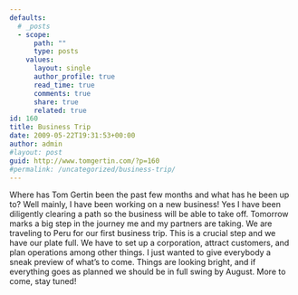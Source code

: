 ```yaml
---
defaults:
  # _posts
  - scope:
      path: ""
      type: posts
    values:
      layout: single
      author_profile: true
      read_time: true
      comments: true
      share: true
      related: true
id: 160
title: Business Trip
date: 2009-05-22T19:31:53+00:00
author: admin
#layout: post
guid: http://www.tomgertin.com/?p=160
#permalink: /uncategorized/business-trip/
---
```

Where has Tom Gertin been the past few months and what has he been up to? Well mainly, I have been working on a new business! Yes I have been diligently clearing a path so the business will be able to take off. Tomorrow marks a big step in the journey me and my partners are taking. We are traveling to Peru for our first business trip. This is a crucial step and we have our plate full. We have to set up a corporation, attract customers, and plan operations among other things. I just wanted to give everybody a sneak preview of what&#8217;s to come. Things are looking bright, and if everything goes as planned we should be in full swing by August. More to come, stay tuned! 
